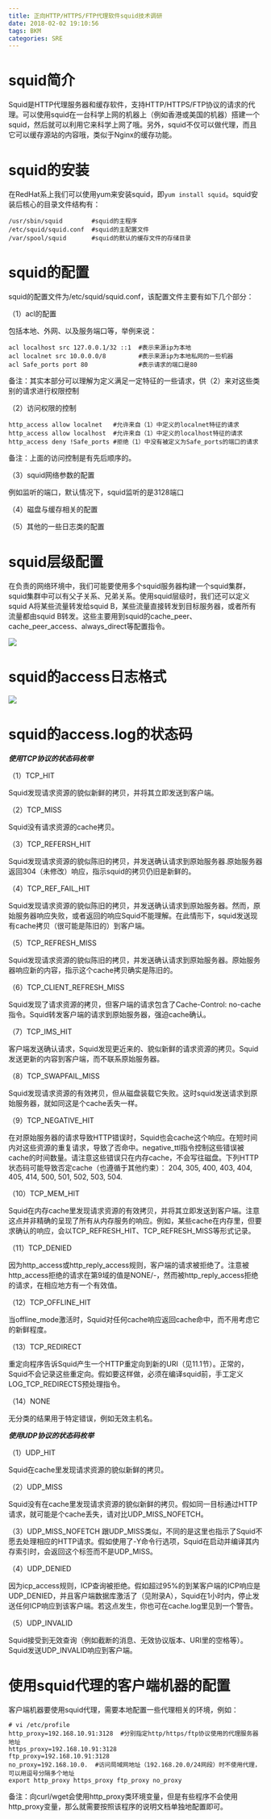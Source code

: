 ```yaml
---
title: 正向HTTP/HTTPS/FTP代理软件squid技术调研
date: 2018-02-02 19:10:56
tags: BKM
categories: SRE
---
```


# squid简介

Squid是HTTP代理服务器和缓存软件，支持HTTP/HTTPS/FTP协议的请求的代理。可以使用squid在一台科学上网的机器上（例如香港或美国的机器）搭建一个squid，然后就可以利用它来科学上网了哦。另外，squid不仅可以做代理，而且它可以缓存源站的内容哦，类似于Nginx的缓存功能。

# squid的安装

在RedHat系上我们可以使用yum来安装squid，即`yum install squid`。squid安装后核心的目录文件结构有：

	/usr/sbin/squid        #squid的主程序
	/etc/squid/squid.conf  #squid的主配置文件
	/var/spool/squid       #squid的默认的缓存文件的存储目录

# squid的配置

squid的配置文件为/etc/squid/squid.conf，该配置文件主要有如下几个部分：

（1）acl的配置

包括本地、外网、以及服务端口等，举例来说：

	acl localhost src 127.0.0.1/32 ::1  #表示来源ip为本地
	acl localnet src 10.0.0.0/8         #表示来源ip为本地私网的一些机器
	acl Safe_ports port 80              #表示请求的端口是80

备注：其实本部分可以理解为定义满足一定特征的一些请求，供（2）来对这些类别的请求进行权限控制

（2）访问权限的控制

	http_access allow localnet   #允许来自（1）中定义的localnet特征的请求
	http_access allow localhost  #允许来自（1）中定义的localhost特征的请求
	http_access deny !Safe_ports #拒绝（1）中没有被定义为Safe_ports的端口的请求

备注：上面的访问控制是有先后顺序的。

（3）squid网络参数的配置

例如监听的端口，默认情况下，squid监听的是3128端口

（4）磁盘与缓存相关的配置

（5）其他的一些日志类的配置

# squid层级配置

在负责的网络环境中，我们可能要使用多个squid服务器构建一个squid集群，squid集群中可以有父子关系、兄弟关系。使用squid层级时，我们还可以定义squid A将某些流量转发给squid B，某些流量直接转发到目标服务器，或者所有流量都由squid B转发。这些主要用到squid的cache_peer、cache_peer_access、always_direct等配置指令。

![](/images/squid_1_2.png)

# squid的access日志格式

![](/images/squid_1_1.png)

# squid的access.log的状态码

***使用TCP协议的状态码枚举***

（1）TCP_HIT

Squid发现请求资源的貌似新鲜的拷贝，并将其立即发送到客户端。

（2）TCP_MISS

Squid没有请求资源的cache拷贝。

（3）TCP_REFERSH_HIT

Squid发现请求资源的貌似陈旧的拷贝，并发送确认请求到原始服务器.原始服务器返回304（未修改）响应，指示squid的拷贝仍旧是新鲜的。

（4）TCP_REF_FAIL_HIT

Squid发现请求资源的貌似陈旧的拷贝，并发送确认请求到原始服务器。然而，原始服务器响应失败，或者返回的响应Squid不能理解。在此情形下，squid发送现有cache拷贝（很可能是陈旧的）到客户端。

（5）TCP_REFRESH_MISS

Squid发现请求资源的貌似陈旧的拷贝，并发送确认请求到原始服务器。原始服务器响应新的内容，指示这个cache拷贝确实是陈旧的。

（6）TCP_CLIENT_REFRESH_MISS

Squid发现了请求资源的拷贝，但客户端的请求包含了Cache-Control: no-cache指令。Squid转发客户端的请求到原始服务器，强迫cache确认。

（7）TCP_IMS_HIT

客户端发送确认请求，Squid发现更近来的、貌似新鲜的请求资源的拷贝。Squid发送更新的内容到客户端，而不联系原始服务器。

（8）TCP_SWAPFAIL_MISS

Squid发现请求资源的有效拷贝，但从磁盘装载它失败。这时squid发送请求到原始服务器，就如同这是个cache丢失一样。

（9）TCP_NEGATIVE_HIT

在对原始服务器的请求导致HTTP错误时，Squid也会cache这个响应。在短时间内对这些资源的重复请求，导致了否命中。negative_ttl指令控制这些错误被cache的时间数量。请注意这些错误只在内存cache，不会写往磁盘。下列HTTP状态码可能导致否定cache（也遵循于其他约束）： 204, 305, 400, 403, 404, 405, 414, 500, 501, 502, 503, 504.

（10）TCP_MEM_HIT

Squid在内存cache里发现请求资源的有效拷贝，并将其立即发送到客户端。注意这点并非精确的呈现了所有从内存服务的响应。例如，某些cache在内存里，但要求确认的响应，会以TCP_REFRESH_HIT、TCP_REFRESH_MISS等形式记录。

（11）TCP_DENIED

因为http_access或http_reply_access规则，客户端的请求被拒绝了。注意被http_access拒绝的请求在第9域的值是NONE/-，然而被http_reply_access拒绝的请求，在相应地方有一个有效值。

（12）TCP_OFFLINE_HIT

当offline_mode激活时，Squid对任何cache响应返回cache命中，而不用考虑它的新鲜程度。

（13）TCP_REDIRECT

重定向程序告诉Squid产生一个HTTP重定向到新的URI（见11.1节）。正常的，Squid不会记录这些重定向。假如要这样做，必须在编译squid前，手工定义LOG_TCP_REDIRECTS预处理指令。

（14）NONE

无分类的结果用于特定错误，例如无效主机名。

***使用UDP协议的状态码枚举***

（1）UDP_HIT

Squid在cache里发现请求资源的貌似新鲜的拷贝。

（2）UDP_MISS

Squid没有在cache里发现请求资源的貌似新鲜的拷贝。假如同一目标通过HTTP请求，就可能是个cache丢失，请对比UDP_MISS_NOFETCH。

（3）UDP_MISS_NOFETCH
跟UDP_MISS类似，不同的是这里也指示了Squid不愿去处理相应的HTTP请求。假如使用了-Y命令行选项，Squid在启动并编译其内存索引时，会返回这个标签而不是UDP_MISS。

（4）UDP_DENIED

因为icp_access规则，ICP查询被拒绝。假如超过95%的到某客户端的ICP响应是UDP_DENIED，并且客户端数据库激活了（见附录A），Squid在1小时内，停止发送任何ICP响应到该客户端。若这点发生，你也可在cache.log里见到一个警告。

（5）UDP_INVALID

Squid接受到无效查询（例如截断的消息、无效协议版本、URI里的空格等）。Squid发送UDP_INVALID响应到客户端。

# 使用squid代理的客户端机器的配置

客户端机器要使用squid代理，需要本地配置一些代理相关的环境，例如：

	# vi /etc/profile
	http_proxy=192.168.10.91:3128  #分别指定http/https/ftp协议使用的代理服务器地址
	https_proxy=192.168.10.91:3128
	ftp_proxy=192.168.10.91:3128
	no_proxy=192.168.10.0.  #访问局域网地址（192.168.20.0/24网段）时不使用代理，可以用逗号分隔多个地址
	export http_proxy https_proxy ftp_proxy no_proxy

备注：向curl/wget会使用http_proxy类环境变量，但是有些程序不会使用http_proxy变量，那么就需要按照该程序的说明文档单独地配置即可。

